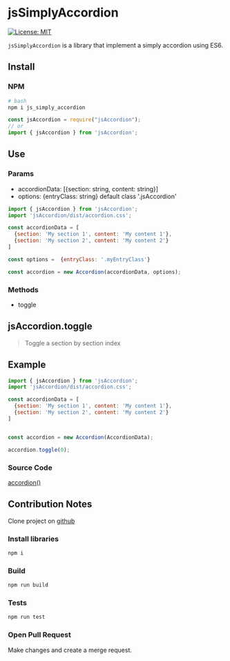 # jsSimplyAccordion
[![License: MIT](https://img.shields.io/badge/License-MIT-yellow.svg?style=flat-square)](LICENSE)

`jsSimplyAccordion` 
is a library that implement a simply accordion using ES6.

## Install

### NPM
```bash
# bash
npm i js_simply_accordion
```

```js
const jsAccordion = require("jsAccordion"); 
// or
import { jsAccordion } from 'jsAccordion';
```

## Use

### Params
- accordionData: [{section: string, content: string}]
- options: {entryClass: string} default class '.jsAccordion'

```js
import { jsAccordion } from 'jsAccordion';
import 'jsAccordion/dist/accordion.css';

const accordionData = [
  {section: 'My section 1', content: 'My content 1'},
  {section: 'My section 2', content: 'My content 2'}
]

const options =  {entryClass: '.myEntryClass'}

const accordion = new Accordion(accordionData, options);
```


### Methods

- toggle


## jsAccordion.toggle

> Toggle a section by section index


## Example

```javascript
import { jsAccordion } from 'jsAccordion';
import 'jsAccordion/dist/accordion.css';

const accordionData = [
  {section: 'My section 1', content: 'My content 1'},
  {section: 'My section 2', content: 'My content 2'}
]


const accordion = new Accordion(AccordionData);

accordion.toggle(0);
```


### Source Code
[accordion()](https://github.com/ClearPeaks/Javascript-exercise-daniel-rodriguez.git)

## Contribution Notes
Clone project on [github](https://github.com/ClearPeaks/Javascript-exercise-daniel-rodriguez.git)
### Install libraries
```bash
npm i
```

### Build 
```bash
npm run build
```

### Tests 
```bash
npm run test
```

### Open Pull Request
Make changes and create a merge request.
